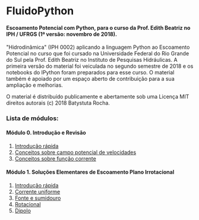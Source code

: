# FluidoPython

#### Escoamento Potencial com Python, para o curso da Prof. Edith Beatriz no IPH / UFRGS (1ª versão: novembro de 2018).

"Hidrodinâmica" (IPH 0002) aplicando a linguagem Python ao Escoamento Potencial no curso que foi cursado na
Universidade Federal do Rio Grande do Sul pela Prof. Edith Beatriz no Instituto de Pesquisas Hidráulicas.
A primeira versão do material foi veiculada no segundo semestre de 2018 e os notebooks do IPython foram preparados para esse curso.
O material também é apoiado por um espaço aberto de contribuição para a sua ampliação e melhorias.

O material é distribuído publicamente e abertamente sob uma Licença MIT direitos autorais (c) 2018 Batystuta Rocha.

### Lista de módulos:

#### Módulo 0. Introdução e Revisão

1. [Introdução rápida]()
2. [Conceitos sobre campo potencial de velocidades]()
3. [Conceitos sobre função corrente]()

#### Módulo 1. Soluções Elementares de Escoamento Plano Irrotacional

1. [Introdução rápida]()
2. [Corrente uniforme]()
3. [Fonte e sumidouro]()
4. [Rotacional]()
5. [Dipolo]()

